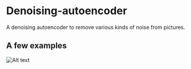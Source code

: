 # Denoising-autoencoder

A denoising autoencoder to remove various kinds of noise from pictures.

## A few examples

![Alt text](letöltés.jpg?raw=true "Ex. 1")
